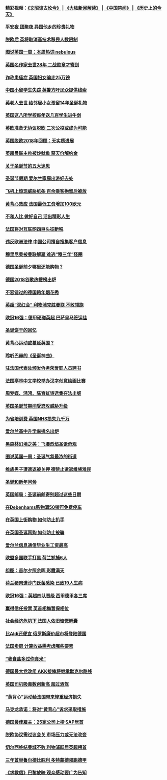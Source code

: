 #### 精彩视频：[《文昭谈古论今》](https://github.com/gfw-breaker/wenzhao/blob/master/README.md?t=12220631) | [《大陆新闻解读》](https://github.com/gfw-breaker/ntdtv-comedy/blob/master/README.md?t=12220631) | [《中国禁闻》](https://github.com/gfw-breaker/ntdtv-news/blob/master/README.md?t=12220631) | [《历史上的今天》](https://github.com/gfw-breaker/today-in-history/blob/master/README.md?t=12220631) 

#### [平安夜 团聚夜 异国他乡的珍贵礼物](../pages/nsc974/n10925634.md?t=12220631) 

#### [脱欧后 英将取消高技术移民人数限制](../pages/nsc974/n10924981.md?t=12220631) 

#### [图说英国一周：本周热词 nebulous](../pages/nsc974/n10925020.md?t=12220631) 

#### [英国名作家去世28年 二战勋章才寄到](../pages/nsc974/n10925014.md?t=12220631) 

#### [诈称患癌症 英国妇女骗走25万镑](../pages/nsc974/n10925008.md?t=12220631) 

#### [中国小留学生失踪  英警方吁民众提供线索](../pages/nsc974/n10925001.md?t=12220631) 

#### [英老人去世 给邻居小女孩留14年圣诞礼物](../pages/nsc974/n10924997.md?t=12220631) 

#### [英国这八所学校每年送几百学生进牛剑](../pages/nsc974/n10924990.md?t=12220631) 

#### [英欧准备无协议脱欧 二次公投或成为可能](../pages/nsc974/n10923373.md?t=12220631) 

#### [英国脱欧2018年回顾：无实质进展](../pages/nsc974/n10923355.md?t=12220631) 

#### [英超曼联主帅被炒鱿鱼 获天价解约金](../pages/nsc974/n10922656.md?t=12220631) 

#### [关于圣诞节的五大迷思](../pages/nsc974/n10919864.md?t=12220631) 

#### [圣诞节假期 爱尔兰家庭出游好去处](../pages/nsc974/n10919966.md?t=12220631) 

#### [飞机上惊现威胁纸条 百余乘客拘留后被放](../pages/nsc974/n10920081.md?t=12220631) 

#### [黄背心效应 法国最低工资增加100欧元](../pages/nsc974/n10919737.md?t=12220631) 

#### [不和人比 做好自己 活出精彩人生](../pages/nsc974/n10920053.md?t=12220631) 

#### [法国将对互联网四巨头征新税](../pages/nsc974/n10919837.md?t=12220631) 

#### [违反欧洲法律 中国公司擅自搜集客户信息](../pages/nsc974/n10918199.md?t=12220631) 

#### [穆里尼奥被曼联解雇 难逃“穆三年”怪圈](../pages/nsc974/n10919101.md?t=12220631) 

#### [德国圣诞前夕哪里还能购物？](../pages/nsc974/n10918186.md?t=12220631) 

#### [德国2018谷歌热搜榜出炉](../pages/nsc974/n10918077.md?t=12220631) 

#### [不容错过的德国跨年烟花秀](../pages/nsc974/n10917989.md?t=12220631) 

#### [英超“双红会” 利物浦完胜曼联 不败领跑](../pages/nsc974/n10917557.md?t=12220631) 

#### [欧冠16强：德甲硬碰英超 巴萨皇马签运佳](../pages/nsc974/n10917207.md?t=12220631) 

#### [圣诞饼干的回忆](../pages/nsc974/n10916160.md?t=12220631) 

#### [黄背心运动或蔓延英国？](../pages/nsc974/n10915769.md?t=12220631) 

#### [聆听巴赫的《圣诞神曲》](../pages/nsc974/n10910868.md?t=12220631) 

#### [驻法国代表处颁发侨务荣誉职人员聘书](../pages/nsc974/n10912829.md?t=12220631) 

#### [法国亭林中文学校举办汉字创意绘画比赛](../pages/nsc974/n10912809.md?t=12220631) 

#### [周梦蝶、鸿鸿、陈育虹诗选集在法出版](../pages/nsc974/n10912778.md?t=12220631) 

#### [英国圣诞节期间受恐攻威胁升级](../pages/nsc974/n10911486.md?t=12220631) 

#### [为省培训费  英国NHS损失九千万](../pages/nsc974/n10911478.md?t=12220631) 

#### [爱尔兰高中升学率排名出炉](../pages/nsc974/n10910761.md?t=12220631) 

#### [黑森林幻境之美：飞瀑烈焰圣诞奇观](../pages/nsc974/n10909442.md?t=12220631) 

#### [图说英国一周：圣诞气氛最浓的街道](../pages/nsc974/n10909173.md?t=12220631) 

#### [维族男子遭遣返被关押 德禁止遣返维族难民](../pages/nsc974/n10908943.md?t=12220631) 

#### [圣诞和新年问候](../pages/nsc974/n10909160.md?t=12220631) 

#### [英国邮局：圣诞前邮寄别超过这些日期](../pages/nsc974/n10909151.md?t=12220631) 

#### [在Debenhams购物满50镑可免费停车](../pages/nsc974/n10909136.md?t=12220631) 

#### [在英国上街购物 如何防止扒手](../pages/nsc974/n10909106.md?t=12220631) 

#### [在英国圣诞网购 如何防止被骗](../pages/nsc974/n10909085.md?t=12220631) 

#### [爱尔兰信息通信毕业生工资最高](../pages/nsc974/n10908531.md?t=12220631) 

#### [欧盟多国联手打黑 荷兰抓捕6人](../pages/nsc974/n10908389.md?t=12220631) 

#### [组图：首尔夕照余晖 彩霞满天](../pages/nsc974/n10908293.md?t=12220631) 

#### [荷兰猪肉遭沙门氏菌感染 已致19人生病](../pages/nsc974/n10908299.md?t=12220631) 

#### [欧冠16强：英超四队晋级 西甲德甲各三席](../pages/nsc974/n10907296.md?t=12220631) 

#### [赢得信任投票 英首相梅暂保相位](../pages/nsc974/n10907229.md?t=12220631) 

#### [社会经济危机下 法国人依旧慷慨解囊](../pages/nsc974/n10906090.md?t=12220631) 

#### [比Aldi还便宜 俄罗斯廉价超市将登陆德国](../pages/nsc974/n10905994.md?t=12220631) 

#### [法国卖房 计算收益需考虑哪些要素](../pages/nsc974/n10906125.md?t=12220631) 

#### [“我食盐多过你食米”](../pages/nsc974/n10905976.md?t=12220631) 

#### [德国最大党改组 AKK接棒将继承默克尔路线](../pages/nsc974/n10904680.md?t=12220631) 

#### [英国司机吸毒数创新高 超过酒驾](../pages/nsc974/n10904490.md?t=12220631) 

#### [“黄背心”运动给法国带来惨重经济损失](../pages/nsc974/n10904100.md?t=12220631) 

#### [马克龙承诺：将对“黄背心”诉求采取措施](../pages/nsc974/n10904057.md?t=12220631) 

#### [德国最佳雇主：25家公司上榜 SAP居首](../pages/nsc974/n10903789.md?t=12220631) 

#### [脱欧协议需过议会关 市场压力或无法改变](../pages/nsc974/n10901979.md?t=12220631) 

#### [切尔西终结曼城不败 利物浦跃居英超榜首](../pages/nsc974/n10900582.md?t=12220631) 

#### [三年首尝鲁尔德比胜利 多特蒙德领跑德甲](../pages/nsc974/n10900592.md?t=12220631) 

#### [《求救信》巴黎放映 观众感动要广为告知](../pages/nsc974/n10900019.md?t=12220631) 

